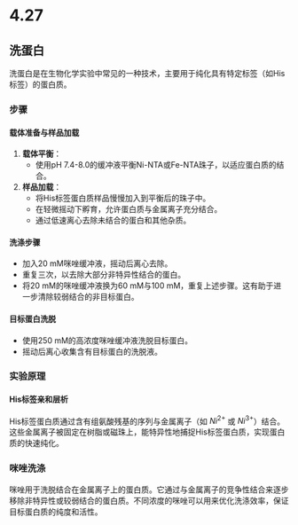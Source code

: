 # 4.27

## 洗蛋白

洗蛋白是在生物化学实验中常见的一种技术，主要用于纯化具有特定标签（如His标签）的蛋白质。

### 步骤

#### 载体准备与样品加载
1. **载体平衡**：
   - 使用pH 7.4-8.0的缓冲液平衡Ni-NTA或Fe-NTA珠子，以适应蛋白质的结合。
2. **样品加载**：
   - 将His标签蛋白质样品慢慢加入到平衡后的珠子中。
   - 在轻微摇动下孵育，允许蛋白质与金属离子充分结合。
   - 通过低速离心去除未结合的蛋白和其他杂质。

#### 洗涤步骤
  - 加入20 mM咪唑缓冲液，摇动后离心去除。
  - 重复三次，以去除大部分非特异性结合的蛋白。
  - 将20 mM的咪唑缓冲液换为60 mM与100 mM，重复上述步骤。这有助于进一步清除较弱结合的非目标蛋白。

#### 目标蛋白洗脱
   - 使用250 mM的高浓度咪唑缓冲液洗脱目标蛋白。
   - 摇动后离心收集含有目标蛋白的洗脱液。

### 实验原理

#### His标签亲和层析
His标签蛋白质通过含有组氨酸残基的序列与金属离子（如 $Ni^{2+}$ 或 $Ni^{3+}$）结合。这些金属离子被固定在树脂或磁珠上，能特异性地捕捉His标签蛋白质，实现蛋白质的快速纯化。

### 咪唑洗涤
咪唑用于洗脱结合在金属离子上的蛋白质。它通过与金属离子的竞争性结合来逐步移除非特异性或较弱结合的蛋白质。不同浓度的咪唑可以用来优化洗涤效率，保证目标蛋白质的纯度和活性。